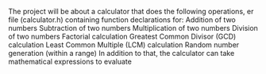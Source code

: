 The project will be about a calculator that does the following operations,
er file (calculator.h) containing function declarations for:
Addition of two numbers
Subtraction of two numbers
Multiplication of two numbers
Division of two numbers
Factorial calculation
Greatest Common Divisor (GCD) calculation
Least Common Multiple (LCM) calculation
Random number generation (within a range)
In addition to that, the calculator can take mathematical expressions to evaluate

